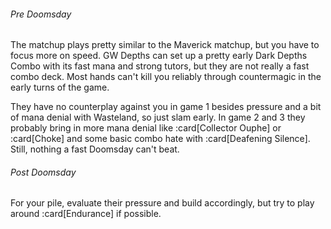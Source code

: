 <!-- markdownlint-disable first-line-heading -->

###### Pre Doomsday

The matchup plays pretty similar to the Maverick matchup, but you have to focus
more on speed. GW Depths can set up a pretty early Dark Depths Combo with its
fast mana and strong tutors, but they are not really a fast combo deck. Most
hands can't kill you reliably through countermagic in the early turns of the
game.

They have no counterplay against you in game 1 besides pressure and a bit of
mana denial with Wasteland, so just slam early. In game 2 and 3 they probably
bring in more mana denial like :card[Collector Ouphe] or :card[Choke] and some
basic combo hate with :card[Deafening Silence]. Still, nothing a fast Doomsday
can't beat.

###### Post Doomsday

For your pile, evaluate their pressure and build accordingly, but try to play
around :card[Endurance] if possible.
